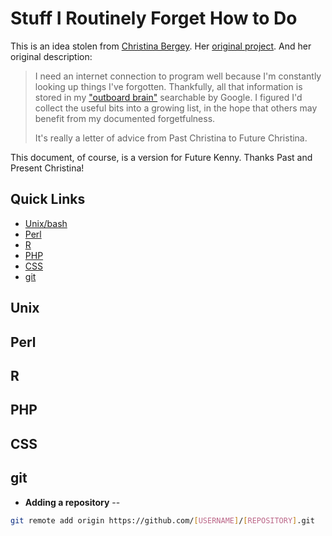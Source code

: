 Stuff I Routinely Forget How to Do
==================================

This is an idea stolen from [Christina Bergey](http://christinabergey.com). Her [original project](http://github.com/bergeycm/stuff-i-forget). And her original description:

> I need an internet connection to program well because I'm constantly looking 
> up things I've forgotten. Thankfully, all that information is stored in my 
> ["outboard brain"](http://www.wired.com/techbiz/people/magazine/15-10/st_thompson) searchable by Google. I figured I'd collect the useful bits
> into a growing list, in the hope that others may benefit from my documented
> forgetfulness.
>
> It's really a letter of advice from Past Christina to Future Christina.

This document, of course, is a version for Future Kenny. Thanks Past and Present Christina!

Quick Links
-----------

- [Unix/bash](#Unix)
- [Perl](#Perl)
- [R](#R)
- [PHP](#PHP)
- [CSS](#CSS)
- [git](#git)

<a name="Unix"></a>
Unix
----

<a name="Perl"></a>
Perl
----

<a name="R"></a>
R
----

<a name="PHP"></a>
PHP
----

<a name="CSS"></a>
CSS
----

<a name="git"></a>
git
----

- **Adding a repository** --
```bash
git remote add origin https://github.com/[USERNAME]/[REPOSITORY].git
```
